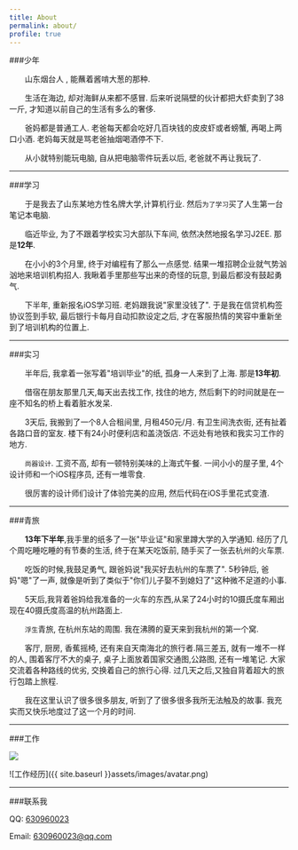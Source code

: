 ```yaml
---
title: About
permalink: about/
profile: true
---
```


###少年

　　山东烟台人 , 能蘸着酱啃大葱的那种.

　　生活在海边, 却对海鲜从来都不感冒. 后来听说隔壁的伙计都把大虾卖到了38一斤, 才知道以前自己的生活有多么的奢侈.

　　爸妈都是普通工人. 老爸每天都会吃好几百块钱的皮皮虾或者螃蟹, 再喝上两口小酒. 老妈每天就是骂老爸抽烟喝酒停不下.

　　从小就特别能玩电脑, 自从把电脑零件玩丢以后, 老爸就不再让我玩了.      

-----

###学习

　　于是我去了山东某地方性名牌大学,计算机行业. 然后`为了学习`买了人生第一台笔记本电脑. 

　　临近毕业, 为了不跟着学校实习大部队下车间, 依然决然地报名学习J2EE. 那是**12年**. 

　　在小小的3个月里, 终于对编程有了那么一点感觉. 结果一堆招聘企业就气势汹汹地来培训机构招人. 我瞅着手里那些写出来的奇怪的玩意, 到最后都没有鼓起勇气.

　　下半年, 重新报名iOS学习班. 老妈跟我说"家里没钱了". 于是我在信贷机构签协议签到手软, 最后银行卡每月自动扣款设定之后, 才在客服热情的笑容中重新坐到了培训机构的位置上.

-----

###实习

　　半年后, 我拿着一张写着"培训毕业"的纸, 孤身一人来到了上海. 那是**13年初**.

　　借宿在朋友那里几天,每天出去找工作, 找住的地方, 然后剩下的时间就是在一座不知名的桥上看着脏水发呆.

　　3天后, 我搬到了一个8人合租间里, 月租450元/月. 有卫生间洗衣街, 还有扯着各路口音的室友. 楼下有24小时便利店和盖浇饭店. 不远处有地铁和我实习工作的地方.

　　`尚器设计`. 工资不高, 却有一顿特别美味的上海式午餐. 一间小小的屋子里, 4个设计师和一个iOS程序员, 还有一堆零食.

　　很厉害的设计师们设计了体验完美的应用, 然后代码在iOS手里花式变渣.

-----

###青旅

　　**13年下半年**,我手里的纸多了一张"毕业证"和家里蹲大学的入学通知. 经历了几个周吃睡吃睡的有节奏的生活, 终于在某天吃饭前, 随手买了一张去杭州的火车票.

　　吃饭的时候,我鼓足勇气, 跟爸妈说"我买好去杭州的车票了". 5秒钟后, 爸妈"嗯"了一声, 就像是听到了类似于"你们儿子娶不到媳妇了"这种微不足道的小事.

　　5天后,我背着爸妈给我准备的一火车的东西,从呆了24小时的10摄氏度车厢出现在40摄氏度高温的杭州路面上.


　　`浮生`青旅, 在杭州东站的周围. 我在沸腾的夏天来到我杭州的第一个窝. 

　　客厅, 厨房, 香蕉摇椅, 还有来自天南海北的旅行者.隔三差五, 就有一堆不一样的人, 围着客厅不大的桌子, 桌子上面放着国家交通图,公路图, 还有一堆笔记. 大家交流着各种路线的优劣, 交换着自己的旅行心得. 过几天之后,又独自背着超大的旅行包踏上旅程. 

　　我在这里认识了很多很多朋友, 听到了了很多很多我所无法触及的故事. 我充实而又快乐地度过了这一个月的时间.

-----

###工作

<img src="{{ site.baseurl }}assets/images/avatar.png"/>

![工作经历]({{ site.baseurl }}assets/images/avatar.png)

<!--
| 时间 | 公司 | 产品项目 | 工作职责 |
| ------------ | ------------- | ------------ |------------ |
| 2013年07月 - 2014年06月 | 杭州神话科技有限公司  | 记事狗微博 \ 天天团购 | iOS开发. 独立负责项目的更新与维护 |
| 2014年06月 - 2015年2月 | 杭州垦源网络科技有限公司  | 新农原 |项目经理, iOS开发. 独立负责项目的开发与维护. 负责项目相关资源调解和进度控制. |
| 2015年03月 - 今 | 上海太度网络科技有限公司  | 内淘 \ 有牛 | iOS开发. 独立负责项目的开发与维护.  |
-->



-----

###联系我

QQ:	<a href="tencent://message/?uin=630960023&Site=&Menu=yes">630960023</a> 

Email: <a href="630960023@qq.com">630960023@qq.com</a>
